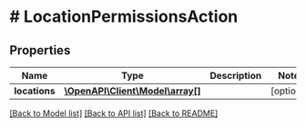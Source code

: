 # # LocationPermissionsAction

## Properties

Name | Type | Description | Notes
------------ | ------------- | ------------- | -------------
**locations** | [**\OpenAPI\Client\Model\array[]**](array.md) |  | [optional] 

[[Back to Model list]](../../README.md#documentation-for-models) [[Back to API list]](../../README.md#documentation-for-api-endpoints) [[Back to README]](../../README.md)



